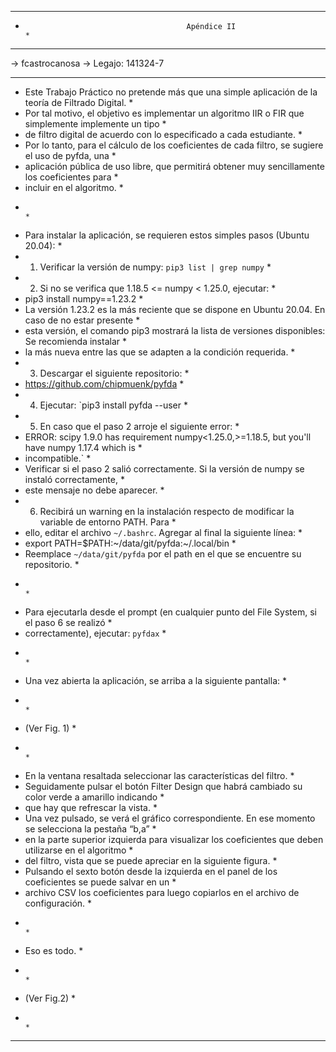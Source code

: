 *********************************************************************************************************
*                                         Apéndice II                                                   *
*********************************************************************************************************
-> fcastrocanosa
-> Legajo: 141324-7
*********************************************************************************************************
* Este Trabajo Práctico no pretende más que una simple aplicación de la teoría de Filtrado Digital.     *
* Por tal motivo, el objetivo es implementar un algoritmo IIR o FIR que simplemente implemente un tipo  *
* de filtro digital de acuerdo con lo especificado a cada estudiante.                                   *
* Por lo tanto, para el cálculo de los coeficientes de cada filtro, se sugiere el uso de pyfda, una     *
* aplicación pública de uso libre, que permitirá obtener muy sencillamente los coeficientes para        *
* incluir en el algoritmo.                                                                              *
*                                                                                                       *
* Para instalar la aplicación, se requieren estos simples pasos (Ubuntu 20.04):                         *
* 1. Verificar la versión de numpy: `pip3 list | grep numpy`                                            *
* 2. Si no se verifica que 1.18.5 <= numpy < 1.25.0, ejecutar:                                          *
*    pip3 install numpy==1.23.2                                                                         *
*    La versión 1.23.2 es la más reciente que se dispone en Ubuntu 20.04. En caso de no estar presente  *
*    esta versión, el comando pip3 mostrará la lista de versiones disponibles: Se recomienda instalar   *
*    la más nueva entre las que se adapten a la condición requerida.                                    *
* 3. Descargar el siguiente repositorio:                                                                *
*    https://github.com/chipmuenk/pyfda                                                                 *
* 4. Ejecutar: `pip3 install pyfda --user                                                               *
* 5. En caso que el paso 2 arroje el siguiente error:                                                   *
*    ERROR: scipy 1.9.0 has requirement numpy<1.25.0,>=1.18.5, but you'll have numpy 1.17.4 which is    *
*    incompatible.`                                                                                     *
*    Verificar si el paso 2 salió correctamente. Si la versión de numpy se instaló correctamente,       *
*    este mensaje no debe aparecer.                                                                     *
* 6. Recibirá un warning en la instalación respecto de modificar la variable de entorno PATH. Para      *
* ello, editar el archivo `~/.bashrc`. Agregar al final la siguiente línea:                             *
*    export PATH=$PATH:~/data/git/pyfda:~/.local/bin                                                    *
*    Reemplace `~/data/git/pyfda` por el path en el que se encuentre su repositorio.                    *
*                                                                                                       *
* Para ejecutarla desde el prompt (en cualquier punto del File System, si el paso 6 se realizó          *
* correctamente), ejecutar: `pyfdax`                                                                    *
*                                                                                                       *
* Una vez abierta la aplicación, se arriba a la siguiente pantalla:                                     *
*                                                                                                       *
* (Ver Fig. 1)                                                                                          *
*                                                                                                       *
* En la ventana resaltada seleccionar las características del filtro.                                   *
* Seguidamente pulsar el botón Filter Design que habrá cambiado su color verde a amarillo indicando     *
* que hay que refrescar la vista.                                                                       *
* Una vez pulsado, se verá el gráfico correspondiente. En ese momento se selecciona la pestaña “b,a”    *
* en la parte superior izquierda para visualizar los coeficientes que deben utilizarse en el algoritmo  *
* del filtro, vista que se puede apreciar en la siguiente figura.                                       *
* Pulsando el sexto botón desde la izquierda en el panel de los coeficientes se puede salvar en un      *
* archivo CSV los coeficientes para luego copiarlos en el archivo de configuración.                     *
*                                                                                                       *
* Eso es todo.                                                                                          *
*                                                                                                       *
* (Ver Fig.2)                                                                                           *
*                                                                                                       *
*********************************************************************************************************
